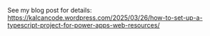 See my blog post for details: 
https://kalcancode.wordpress.com/2025/03/26/how-to-set-up-a-typescript-project-for-power-apps-web-resources/